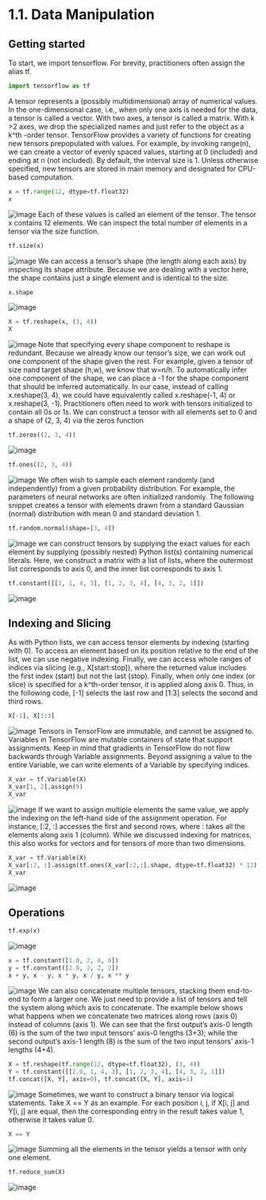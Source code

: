 ﻿# 1.1. Data Manipulation
## Getting started
To start, we import tensorflow. For brevity, practitioners often assign the alias tf.
```Python
import tensorflow as tf
```
A tensor represents a (possibly multidimensional) array of numerical values. In the one-dimensional case, i.e., when only one axis is needed for the data, a tensor is called a vector. With two axes, a tensor is called a matrix. With k >2 axes, we drop the specialized names and just refer to the object as a k^th -order tensor.
TensorFlow provides a variety of functions for creating new tensors prepopulated with values. For example, by invoking range(n), we can create a vector of evenly spaced values, starting at 0 (included) and ending at n (not included). By default, the interval size is 1. Unless otherwise specified, new tensors are stored in main memory and designated for CPU-based computation.
```Python
x = tf.range(12, dtype=tf.float32)
x
```
![image](https://github.com/HaColab2k/DEEP-LEARNING/assets/127838132/2f41e575-e389-466b-9029-f6b0f6343bc3)
Each of these values is called an element of the tensor. The tensor x contains 12 elements. We can inspect the total number of elements in a tensor via the size function.
```Python
tf.size(x)
```
![image](https://github.com/HaColab2k/DEEP-LEARNING/assets/127838132/b2bd8331-7137-45b2-93f4-5d82e048abfd)
We can access a tensor’s shape (the length along each axis) by inspecting its shape attribute. Because we are dealing with a vector here, the shape contains just a single element and is identical to the size.
```Python
x.shape
```
![image](https://github.com/HaColab2k/DEEP-LEARNING/assets/127838132/a7be8b16-e6d0-494a-80e8-52f3b688f7e8)
```Python
X = tf.reshape(x, (3, 4))
X
```
![image](https://github.com/HaColab2k/DEEP-LEARNING/assets/127838132/611c89d2-d221-45e2-aa1c-9926100ab72c)
Note that specifying every shape component to reshape is redundant. Because we already know our tensor’s size, we can work out one component of the shape given the rest. For example, given a tensor of size nand target shape (h,w), we know that w=n/h. To automatically infer one component of the shape, we can place a -1 for the shape component that should be inferred automatically. In our case, instead of calling x.reshape(3, 4), we could have equivalently called x.reshape(-1, 4) or x.reshape(3, -1).
Practitioners often need to work with tensors initialized to contain all 0s or 1s. We can construct a tensor with all elements set to 0 and a shape of (2, 3, 4) via the zeros function
```Python
tf.zeros((2, 3, 4))
```
![image](https://github.com/HaColab2k/DEEP-LEARNING/assets/127838132/099b1a32-5be6-46ff-8937-4e9fde07d0f8)
```Python
tf.ones((2, 3, 4))
```
![image](https://github.com/HaColab2k/DEEP-LEARNING/assets/127838132/365c7b95-673f-4d46-ab82-ced95cee2337)
We often wish to sample each element randomly (and independently) from a given probability distribution. For example, the parameters of neural networks are often initialized randomly. The following snippet creates a tensor with elements drawn from a standard Gaussian (normal) distribution with mean 0 and standard deviation 1.
```Python
tf.random.normal(shape=[3, 4])
```
![image](https://github.com/HaColab2k/DEEP-LEARNING/assets/127838132/39bbb25d-49f9-46b5-82f3-f4a2504c0986)
we can construct tensors by supplying the exact values for each element by supplying (possibly nested) Python list(s) containing numerical literals. Here, we construct a matrix with a list of lists, where the outermost list corresponds to axis 0, and the inner list corresponds to axis 1.
```Python
tf.constant([[2, 1, 4, 3], [1, 2, 3, 4], [4, 3, 2, 1]])
```
![image](https://github.com/HaColab2k/DEEP-LEARNING/assets/127838132/c8b6a578-76d9-45f2-a483-201312bf9086)
## Indexing and Slicing
As with Python lists, we can access tensor elements by indexing (starting with 0). To access an element based on its position relative to the end of the list, we can use negative indexing. Finally, we can access whole ranges of indices via slicing (e.g., X[start:stop]), where the returned value includes the first index (start) but not the last (stop). Finally, when only one index (or slice) is specified for a k^th-order tensor, it is applied along axis 0. Thus, in the following code, [-1] selects the last row and [1:3] selects the second and third rows.
```Python
X[-1], X[1:3]
```
![image](https://github.com/HaColab2k/DEEP-LEARNING/assets/127838132/fbd41484-dc34-4009-83e9-bd3464f77ec1)
Tensors in TensorFlow are immutable, and cannot be assigned to. Variables in TensorFlow are mutable containers of state that support assignments. Keep in mind that gradients in TensorFlow do not flow backwards through Variable assignments.
Beyond assigning a value to the entire Variable, we can write elements of a Variable by specifying indices.
```Python
X_var = tf.Variable(X)
X_var[1, 2].assign(9)
X_var
```
![image](https://github.com/HaColab2k/DEEP-LEARNING/assets/127838132/d517c890-00ca-4072-9ee9-fd6eda885b00)
If we want to assign multiple elements the same value, we apply the indexing on the left-hand side of the assignment operation. For instance, [:2, :] accesses the first and second rows, where : takes all the elements along axis 1 (column). While we discussed indexing for matrices, this also works for vectors and for tensors of more than two dimensions.
```Python
X_var = tf.Variable(X)
X_var[:2, :].assign(tf.ones(X_var[:2,:].shape, dtype=tf.float32) * 12)
X_var
```
![image](https://github.com/HaColab2k/DEEP-LEARNING/assets/127838132/7ef73d8f-40de-4e95-abb1-986866e9ef02)
## Operations
```Python
tf.exp(x)
```
![image](https://github.com/HaColab2k/DEEP-LEARNING/assets/127838132/4c77b49f-66f5-4e3b-a4fb-1742ed3a264e)
```Python
x = tf.constant([1.0, 2, 4, 8])
y = tf.constant([2.0, 2, 2, 2])
x + y, x - y, x * y, x / y, x ** y
```
![image](https://github.com/HaColab2k/DEEP-LEARNING/assets/127838132/6d891c57-9656-43c8-818e-8a4a37037d00)
We can also concatenate multiple tensors, stacking them end-to-end to form a larger one. We just need to provide a list of tensors and tell the system along which axis to concatenate. The example below shows what happens when we concatenate two matrices along rows (axis 0) instead of columns (axis 1). We can see that the first output’s axis-0 length (6) is the sum of the two input tensors’ axis-0 lengths (3+3); while the second output’s axis-1 length (8) is the sum of the two input tensors’ axis-1 lengths (4+4).
```Python
X = tf.reshape(tf.range(12, dtype=tf.float32), (3, 4))
Y = tf.constant([[2.0, 1, 4, 3], [1, 2, 3, 4], [4, 3, 2, 1]])
tf.concat([X, Y], axis=0), tf.concat([X, Y], axis=1)
```
![image](https://github.com/HaColab2k/DEEP-LEARNING/assets/127838132/8a82d25e-9151-4f72-9820-6c6bc3401371)
Sometimes, we want to construct a binary tensor via logical statements. Take X == Y as an example. For each position i, j, if X[i, j] and Y[i, j] are equal, then the corresponding entry in the result takes value 1, otherwise it takes value 0.
```Python
X == Y
```
![image](https://github.com/HaColab2k/DEEP-LEARNING/assets/127838132/78220eed-5ec9-4d6d-ae6d-81454f76a128)
Summing all the elements in the tensor yields a tensor with only one element.
```Python
tf.reduce_sum(X)
```
![image](https://github.com/HaColab2k/DEEP-LEARNING/assets/127838132/924e6576-7506-4e1e-8883-640d26a0f93a)



